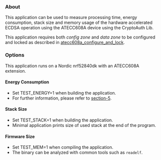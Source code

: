 ### About

This application can be used to measure processing time, energy consumption, stack size and memory usage of the hardware accelerated ECDSA operation using the ATECC608A device using the CryptoAuth Lib.

This application requires both *config zone* and *data zone* to be configured and locked as described in [atecc608a_configure_and_lock](../atecc608a_configure_and_lock/README.md).

### Options
This application runs on a Nordic nrf52840dk with an ATECC608A extension.

#### Energy Consumption
- Set TEST_ENERGY=1 when building the application.
- For further information, please refer to [section-5](../../section-5/README.md).

#### Stack Size
- Set TEST_STACK=1 when building the application.
- Minimal application prints size of used stack at the end of the program.

#### Firmware Size
- Set TEST_MEM=1 when compiling the application.
- The binary can be analyzed with common tools such as `readelf`.